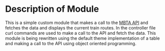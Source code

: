 # Description of Module
This is a simple custom module that makes a call to 
the [MBTA API](https://www.mbta.com/developers/v3-api) and 
fetches the data and displays the current train routes. 
In the controller file curl commands are used to make a call to the API
and fetch the data. This module is being rewritten using the 
default theme implementation of a table and making a call to
the API using object oriented programming. 
